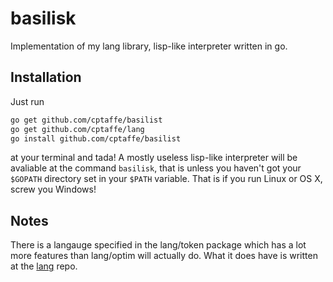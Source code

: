 basilisk
========

Implementation of my lang library, lisp-like interpreter written in go.

## Installation
Just run
```sh
go get github.com/cptaffe/basilist
go get github.com/cptaffe/lang
go install github.com/cptaffe/basilist
```
at your terminal and tada! A mostly useless lisp-like interpreter will be avaliable at the command `basilisk`, that is unless you haven't got your `$GOPATH` directory set in your `$PATH` variable. That is if you run Linux or OS X, screw you Windows!

## Notes

There is a langauge specified in the lang/token package which has a lot more features than lang/optim will actually do. What it does have is written at the [lang](http://github.com/cptaffe/lang) repo.

